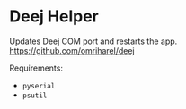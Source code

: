 # Deej Helper

Updates Deej COM port and restarts the app.  
https://github.com/omriharel/deej

Requirements:
- `pyserial`
- `psutil`
